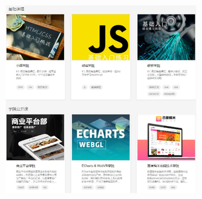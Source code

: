 ![enter description here][1]


  [1]: https://www.github.com/onerme/onerme/raw/master/QQ%E6%88%AA%E5%9B%BE20170417172926.jpg "QQ截图20170417172926"
